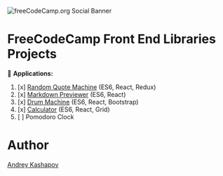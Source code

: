 ![freeCodeCamp.org Social Banner](https://s3.amazonaws.com/freecodecamp/wide-social-banner.png)

# FreeCodeCamp Front End Libraries Projects

📌 **Applications:**

1. [x] [Random Quote Machine](https://kashapov.github.io/freeCodeCamp/random-quote-machine/) (ES6, React, Redux)
2. [x] [Markdown Previewer](https://kashapov.github.io/freeCodeCamp/markdown-previewer/) (ES6, React)
3. [x] [Drum Machine](https://kashapov.github.io/freeCodeCamp/drum-machine/) (ES6, React, Bootstrap)
4. [x] [Calculator](https://kashapov.github.io/freeCodeCamp/calculator/) (ES6, React, Grid)
5. [ ] Pomodoro Clock

# Author
[Andrey Kashapov](https://www.linkedin.com/in/andrey-kashapov/)